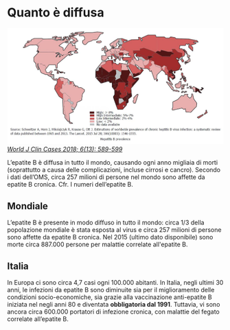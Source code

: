 # Quanto è diffusa

![JOURNAL (WJCC-6-589)](../assets/images/WJCC-6-589-g002.jpg)
[_World J Clin Cases 2018; 6(13): 589-599_](https://dx.doi.org/10.12998/wjcc.v6.i13.589)

L’epatite B è diffusa in tutto il mondo, causando ogni anno migliaia di morti (soprattutto a causa delle complicazioni, incluse cirrosi e cancro). Secondo i dati dell’OMS, circa 257 milioni di persone nel mondo sono affette da epatite B cronica. Cfr. I numeri dell’epatite B.

## Mondiale

L’epatite B è presente in modo diffuso in tutto il mondo: circa 1/3 della popolazione mondiale è stata esposta al virus e circa 257 milioni di persone sono affette da epatite B cronica. Nel 2015 (ultimo dato disponibile) sono morte circa 887.000 persone per malattie correlate all'epatite B.

## Italia

In Europa ci sono circa 4,7 casi ogni 100.000 abitanti. In Italia, negli ultimi 30 anni, le infezioni da epatite B sono diminuite sia per il miglioramento delle condizioni socio-economiche, sia grazie alla vaccinazione anti-epatite B iniziata nel negli anni 80 e diventata **obbligatoria dal 1991**. Tuttavia, vi sono ancora circa 600.000 portatori di infezione cronica, con malattie del fegato correlate all’epatite B.
